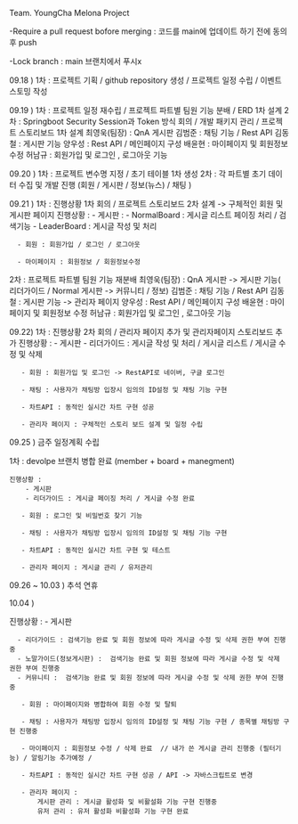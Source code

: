 Team. YoungCha Melona Project

<role>

-Require a pull request bofore merging : 코드를 main에 업데이트 하기 전에 동의 후 push 

-Lock branch : main 브랜치에서 푸시x

09.18 )
1차 : 프로젝트 기획 / github repository 생성 / 프로젝트 일정 수립 / 이벤트 스토밍 작성 


09.19 )
1차 : 프로젝트 일정 재수립 / 프로젝트 파트별 팀원 기능 분배 / ERD 1차 설계
2차 : Springboot Security Session과 Token 방식 회의 / 개발 패키지 관리  / 프로젝트 스토리보드 1차 설계
최영욱(팀장) : QnA 게시판 
김범준 : 채팅 기능 / Rest API
김동철 : 게시판 기능 
양우성 : Rest API / 메인페이지 구성
배윤현 : 마이페이지 및 회원정보 수정
허남규 : 회원가입 및 로그인 , 로그아웃 기능

09.20 ) 
1차 : 프로젝트 변수명 지정 / 초기 테이블 1차 생성 
2차 : 각 파트별 초기 데이터 수집 및 개발 진행 (회원 / 게시판 / 정보(뉴스) / 채팅 )


09.21 ) 
1차 : 진행상황 1차 회의 /  프로젝트 스토리보드 2차 설계 -> 구체적인 회원 및 게시판 페이지
  진행상황 :
      - 게시판 : 
          - NormalBoard : 게시글 리스트 페이징 처리 / 검색기능 
          - LeaderBoard : 게시글 작성 및 처리 
      
      - 회원 : 회원가입 / 로그인 / 로그아웃 
      
      - 마이페이지 : 회원정보 / 회원정보수정  

 2차  : 프로젝트 파트별 팀원 기능 재분배
  최영욱(팀장) : QnA 게시판 -> 게시판 기능( 리더가이드 / Normal 게시판 -> 커뮤니티 / 정보)
  김범준 : 채팅 기능 / Rest API
  김동철 : 게시판 기능 -> 관리자 페이지 
  양우성 : Rest API / 메인페이지 구성
  배윤현 : 마이페이지 및 회원정보 수정
  허남규 : 회원가입 및 로그인 , 로그아웃 기능


09.22)
 1차 :  진행상황 2차 회의 / 관리자 페이지 추가 및 관리자페이지 스토리보드 추가
   진행상황 : 
       - 게시판 
          - 리더가이드 : 게시글 작성 및 처리 / 게시글 리스트 / 게시글 수정 및 삭제

       - 회원 : 회원가입 및 로그인 -> RestAPI로 네이버, 구글 로그인

       - 채팅 : 사용자가 채팅방 입장시 임의의 ID설정 및 채팅 기능 구현
    
       - 차트API : 동적인 실시간 차트 구현 성공

       - 관리자 페이지 : 구체적인 스토리 보드 설계 및 일정 수립

09.25 ) 
    금주 일정계획 수립

  1차 : devolpe 브랜치 병합 완료 (member + board + manegment)
    
    진행상황 : 
        - 게시판 
        - 리더가이드 : 게시글 페이징 처리 / 게시글 수정 완료 

       - 회원 : 로그인 및 비밀번호 찾기 기능 

       - 채팅 : 사용자가 채팅방 입장시 임의의 ID설정 및 채팅 기능 구현
    
       - 차트API : 동적인 실시간 차트 구현 및 테스트 

       - 관리자 페이지 : 게시글 관리 / 유저관리 

09.26 ~ 10.03 ) 추석 연휴


10.04 ) 

  진행상황 : 
    - 게시판 
    
      - 리더가이드 : 검색기능 완료 및 회원 정보에 따라 게시글 수정 및 삭제 권한 부여 진행중
      - 노말가이드(정보게시판) :  검색기능 완료 및 회원 정보에 따라 게시글 수정 및 삭제 권한 부여 진행중
      - 커뮤니티 :  검색기능 완료 및 회원 정보에 따라 게시글 수정 및 삭제 권한 부여 진행중

       - 회원 : 마이페이지와 병합하여 회원 수정 및 탈퇴

       - 채팅 : 사용자가 채팅방 입장시 임의의 ID설정 및 채팅 기능 구현 / 종목별 채팅방 구현 진행중

       - 마이페이지 : 회원정보 수정 / 삭제 완료  // 내가 쓴 게시글 관리 진행중 (필터기능) / 알림기능 추가예정 / 
    
       - 차트API : 동적인 실시간 차트 구현 성공 / API -> 자바스크립트로 변경 
      
       - 관리자 페이지 : 
           게시판 관리 : 게시글 활성화 및 비활설화 기능 구현 진행중
           유저 관리 : 유저 활성화 비활성화 기능 구현 완료 

